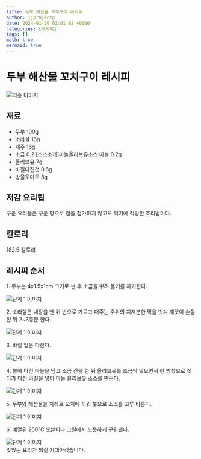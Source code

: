 ```yaml
---
title: 두부 해산물 꼬치구이 레시피
author: jjprojectg
date: 2024-01-30 03:01:02 +0000
categories: [레시피]
tags: []
math: true
mermaid: true
---
```

<meta name="og:type" content="website"/>
<meta charset="UTF-8"/>
<div class="header">
  <h1>두부 해산물 꼬치구이 레시피</h1>
</div>

<div class="container my-4">
  <div class="row">
    <div class="col-12 col-md-6">
      <div class="recipe-image">
        <img src="http://www.foodsafetykorea.go.kr/uploadimg/20141117/20141117053519_1416213319253.jpg" class="step-image" alt="최종 이미지"/>
      </div>
    </div>
    <div class="col-12 col-md-6">
      <div class="ingredients">
        <h2>재료</h2>
        <ul class="card">
          <li> 두부 100g </li>
          <li>  소라살 16g </li>
          <li>  패주 16g </li>
          <li>  소금 0.2 [소스소개]마늘올리브유소스:마늘 0.2g </li>
          <li>  올리브유 7g </li>
          <li>  바질다진것 0.6g </li>
          <li>  방울토마토 8g </li>
</ul>
      </div>
    </div>
    <div class="col-12 col-md-6">
      <div class="ingredients">
        <h2>저감 요리팁</h2>
        <div class="card"> 
          <p>
            구운 요리들은 구운 향으로 염을 첨가하지 않고도 먹기에 적당한 조리법이다.
          </p>
        </div>
      </div>
      <div class="ingredients">
        <h2>칼로리</h2>
        <div class="card"> 
          <p>
            182.6 칼로리
          </p>
        </div>
      </div>
    </div>
  </div>

  <h2 class="my-4">레시피 순서</h2>
  <div class="card recipe-card">
    <div class="card-body recipe-step">
      <p class="card-text step-description">1. 두부는 4x1.5x1cm 크기로 썬 후 소금을 뿌려 물기를 제거한다.</p>
      <img src="http://www.foodsafetykorea.go.kr/uploadimg/cook/882-1.jpg" alt="단계 1 이미지" class="step-image"/>
    </div>
  </div>
  <div class="card recipe-card">
    <div class="card-body recipe-step">
      <p class="card-text step-description">2. 소라살은 내장을 뺀 뒤 반으로 가르고 패주는 주위의 지저분한 막을 벗겨 깨끗이 손질한 뒤 2~3등분 한다.</p>
      <img src="http://www.foodsafetykorea.go.kr/uploadimg/cook/882-2.jpg" alt="단계 1 이미지" class="step-image"/>
    </div>
  </div>
  <div class="card recipe-card">
    <div class="card-body recipe-step">
      <p class="card-text step-description">3. 바질 잎은 다진다.</p>
      <img src="http://www.foodsafetykorea.go.kr/uploadimg/cook/882-3.jpg" alt="단계 1 이미지" class="step-image"/>
    </div>
  </div>
  <div class="card recipe-card">
    <div class="card-body recipe-step">
      <p class="card-text step-description">4. 볼에 다진 마늘을 담고 소금 간을 한 뒤 올리브유를 조금씩 넣으면서 한 방향으로 젓다가 다진 바질을 넣어 마늘 올리브유 소스를 만든다.</p>
      <img src="http://www.foodsafetykorea.go.kr/uploadimg/cook/882-4.jpg" alt="단계 1 이미지" class="step-image"/>
    </div>
  </div>
  <div class="card recipe-card">
    <div class="card-body recipe-step">
      <p class="card-text step-description">5. 두부와 해산물을 차례로 꼬치에 끼워 붓으로 소스를 고루 바른다.</p>
      <img src="http://www.foodsafetykorea.go.kr/uploadimg/cook/882-5.jpg" alt="단계 1 이미지" class="step-image"/>
    </div>
  </div>
  <div class="card recipe-card">
    <div class="card-body recipe-step">
      <p class="card-text step-description">6. 예열된 250℃ 오븐이나 그릴에서 노릇하게 구워낸다.</p>
      <img src="http://www.foodsafetykorea.go.kr/uploadimg/cook/882-6.jpg" alt="단계 1 이미지" class="step-image"/>
    </div>
  </div>

</div>
맛있는 요리가 되길 기대하겠습니다.
